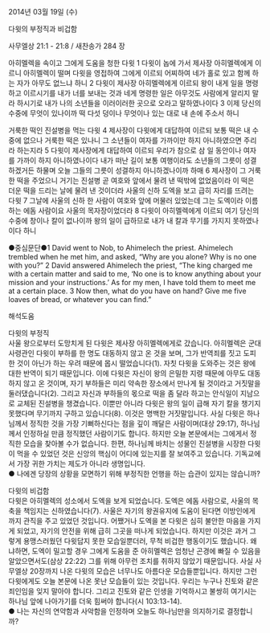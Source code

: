 2014년 03월 19일 (수)

다윗의 부정직과 비겁함



사무엘상 21:1 - 21:8 / 새찬송가 284 장


아히멜렉을 속이고 그에게 도움을 청한 다윗
1 다윗이 놉에 가서 제사장 아히멜렉에게 이르니 아히멜렉이 떨며 다윗을 영접하여 그에게 이르되 어찌하여 네가 홀로 있고 함께 하는 자가 아무도 없느냐 하니 2 다윗이 제사장 아히멜렉에게 이르되 왕이 내게 일을 명령하고 이르시기를 내가 너를 보내는 것과 네게 명령한 일은 아무것도 사람에게 알리지 말라 하시기로 내가 나의 소년들을 이러이러한 곳으로 오라고 말하였나이다 3 이제 당신의 수중에 무엇이 있나이까 떡 다섯 덩이나 무엇이나 있는 대로 내 손에 주소서 하니

거룩한 떡인 진설병을 먹는 다윗
4 제사장이 다윗에게 대답하여 이르되 보통 떡은 내 수중에 없으나 거룩한 떡은 있나니 그 소년들이 여자를 가까이만 하지 아니하였으면 주리라 하는지라 5 다윗이 제사장에게 대답하여 이르되 우리가 참으로 삼 일 동안이나 여자를 가까이 하지 아니하였나이다 내가 떠난 길이 보통 여행이라도 소년들의 그릇이 성결하겠거든 하물며 오늘 그들의 그릇이 성결하지 아니하겠나이까 하매 6 제사장이 그 거룩한 떡을 주었으니 거기는 진설병 곧 여호와 앞에서 물려 낸 떡밖에 없었음이라 이 떡은 더운 떡을 드리는 날에 물려 낸 것이더라
사울의 신하 도엑을 보고 급히 자리를 뜨려는 다윗
7 그날에 사울의 신하 한 사람이 여호와 앞에 머물러 있었는데 그는 도엑이라 이름하는 에돔 사람이요 사울의 목자장이었더라 8 다윗이 아히멜렉에게 이르되 여기 당신의 수중에 창이나 칼이 없나이까 왕의 일이 급하므로 내가 내 칼과 무기를 가지지 못하였나이다 하니



●중심문단●1 David went to Nob, to Ahimelech the priest. Ahimelech trembled when he met him, and asked, “Why are you alone? Why is no one with you?” 2 David answered Ahimelech the priest, “The king charged me with a certain matter and said to me, ‘No one is to know anything about your mission and your instructions.’ As for my men, I have told them to meet me at a certain place. 3 Now then, what do you have on hand? Give me five loaves of bread, or whatever you can find.”

해석도움





다윗의 부정직  
사울 왕으로부터 도망치게 된 다윗은 제사장 아히멜렉에게로 갔습니다. 아히멜렉은 군대사령관인 다윗이 부하를 한 명도 대동하지 않고 온 것을 보며, 그가 반역죄를 짓고 도피한 것이 아닌가 하는 우려 때문에 몹시 떨었습니다(1). 자칫 다윗을 도와주는 것은 왕에 대한 반역이 되기 때문입니다. 이에 다윗은 자신이 왕의 은밀한 지령 때문에 아무도 대동하지 않고 온 것이며, 자기 부하들은 미리 약속한 장소에서 만나게 될 것이라고 거짓말을 둘러댔습니다(2). 그리고 자신과 부하들의 몫으로 떡을 좀 달라 하고는 안식일이 지남으로 교체된 진설병을 챙겼습니다. 이뿐만 아니라 다윗은 왕의 일이 급해 자기 칼을 챙기지 못했다며 무기까지 구하고 있습니다(8). 이것은 명백한 거짓말입니다. 사실 다윗은 하나님께서 정직한 것을 가장 기뻐하신다는 점을 깊이 깨달은 사람이며(대상 29:17), 하나님께서 인정하실 만큼 정직했던 사람이기도 합니다. 하지만 오늘 본문에서는 그에게서 정직한 모습을 찾아볼 수가 없습니다. 한편, 하나님께 바치는 성물인 진설병을 시장한 다윗이 먹을 수 있었던 것은 신앙의 핵심이 어디에 있는지를 잘 보여주고 있습니다. 기독교에서 가장 귀한 가치는 제도가 아니라 생명입니다.   
● 나에겐 당장의 상황을 모면하기 위해 부정직한 언행을 하는 습관이 있지는 않습니까?

다윗의 비겁함  
다윗은 아히멜렉의 성소에서 도엑을 보게 되었습니다. 도엑은 에돔 사람으로, 사울의 목축을 책임지는 신하였습니다(7). 사울은 자기의 왕권유지에 도움이 된다면 이방인에게까지 관직을 주고 있었던 것입니다. 어쨌거나 도엑을 본 다윗은 심히 불안한 마음을 가지게 되었고, 자기의 안전을 위해 급히 그곳을 떠나게 되었습니다. 하지만 이것은 과거 그렇게 용맹스러웠던 다윗답지 못한 모습일뿐더러, 무척 비겁한 행동이기도 했습니다. 왜냐하면, 도엑이 밀고할 경우 그에게 도움을 준 아히멜렉은 엄청난 곤경에 빠질 수 있음을 알았으면서도(삼상 22:22) 그를 위해 아무런 조치를 취하지 않았기 때문입니다. 사실 사무엘상 20장까지 나온 다윗의 모습은 너무나도 아름다운 모습들뿐입니다. 하지만 그런 다윗에게도 오늘 본문에 나온 못난 모습들이 있는 것입니다. 우리는 누구나 진토와 같은 죄인임을 잊지 말아야 합니다. 그리고 진토와 같은 인생을 기억하시고 불쌍히 여기시는 하나님 앞에 나아가기를 더욱 힘써야 합니다(시 103:13-14).   
● 나는 자신의 연약함과 사악함을 인정하며 오늘도 하나님만을 의지하기로 결정합니까?